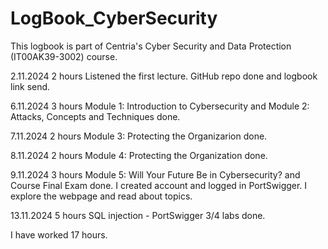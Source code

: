 # LogBook_CyberSecurity
This logbook is part of Centria's Cyber ​​Security and Data Protection (IT00AK39-3002) course.

2.11.2024  2 hours  Listened the first lecture. GitHub repo done and logbook link send. 

6.11.2024  3 hours  Module 1: Introduction to Cybersecurity and Module 2: Attacks, Concepts and Techniques done.

7.11.2024  2 hours  Module 3: Protecting the Organizarion done.

8.11.2024  2 hours  Module 4: Protecting the Organization done.

9.11.2024  3 hours  Module 5: Will Your Future Be in Cybersecurity? and Course Final Exam done. I created account and logged in PortSwigger. I explore the webpage and read about topics. 

13.11.2024 5 hours  SQL injection - PortSwigger 3/4 labs done.

I have worked 17 hours.
